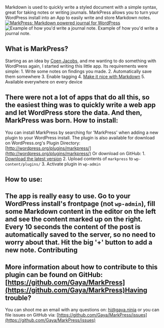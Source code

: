 Markdown is used to quickly write a styled document with a simple syntax, great for taking notes or writing journals. MarkPress allows you to turn your WordPress install into an App to easily write and store Markdown notes. [![MarkPress: Markdown powered journal for WordPress](/articles/markpress-markdown-powered-journal-wordpress1.jpg)](http://www.gayadesign.com/diy/markpress-markdown-powered-journal-wordpress/)<span id="more-1474"></span> ![Example of how you'd write a journal note.](/articles/screenshot-1.jpg) Example of how you'd write a journal note.

What is MarkPress?
------------------

 Starting as an idea by [Coen Jacobs](http://coenjacobs.me/), and me wanting to do something with WordPress again, I started writing this little app. Its requirements were simple: 1. Write some notes on findings you made.
2. Automatically save them somewhere
3. Enable tagging
4. [Make it nice with Markdown](http://daringfireball.net/projects/markdown/syntax)
5. Available everywhere on every device

 There were not a lot of apps that do all this, so the easiest thing was to quickly write a web app and let WordPress store the data. And then, MarkPress was born. How to install:
---------------

 You can install MarkPress by searching for 'MarkPress' when adding a new plugin to your WordPress install. The plugin is also available for download on WordPress.org's Plugin Directory: [http://wordpress.org/plugins/markpress/](http://wordpress.org/plugins/markpress/) Or download on GitHub: 1. [Download the latest version](https://github.com/Gaya/MarkPress/releases)
2. Upload contents of `markpress` to `wp-content/plugins/`
3. Activate plugin in `wp-admin`

How to use:
-----------

 The app is really easy to use. Go to your WordPress install's frontpage (not `wp-admin`), fill some Markdown content in the editor on the left and see the content marked up on the right. Every 10 seconds the content of the post is automatically saved to the server, so no need to worry about that. Hit the big '+' button to add a new note. Contributing
------------

 More information about how to contribute to this plugin can be found on GitHub: [https://github.com/Gaya/MarkPress](https://github.com/Gaya/MarkPress)Having trouble?
---------------

 You can shoot me an email with any questions on: [hi@gaya.ninja](mailto:hi@gaya.ninja) or you can file issues on GitHub via: [https://github.com/Gaya/MarkPress/issues](https://github.com/Gaya/MarkPress/issues)
